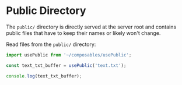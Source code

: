 # Public Directory

The `public/` directory is directly served at the server root and contains public files that have to keep their names or likely won't change.

Read files from the `public/` directory:

```ts
import usePublic from '~/composables/usePublic';

const text_txt_buffer = usePublic('text.txt');

console.log(text_txt_buffer);
```
